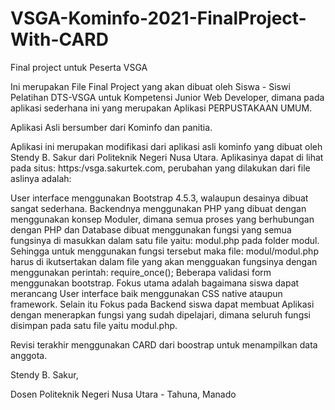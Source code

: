 # VSGA-Kominfo-2021-FinalProject-With-CARD


Final project untuk Peserta VSGA

Ini merupakan File Final Project yang akan dibuat oleh Siswa - Siswi Pelatihan DTS-VSGA untuk Kompetensi Junior Web Developer, dimana pada aplikasi sederhana ini yang merupakan Aplikasi PERPUSTAKAAN UMUM.

Aplikasi Asli bersumber dari Kominfo dan panitia.

Aplikasi ini merupakan modifikasi dari aplikasi asli kominfo yang dibuat oleh Stendy B. Sakur dari Politeknik Negeri Nusa Utara. Aplikasinya dapat di lihat pada situs: https:/vsga.sakurtek.com, perubahan yang dilakukan dari file aslinya adalah:

User interface menggunakan Bootstrap 4.5.3, walaupun desainya dibuat sangat sederhana. Backendnya menggunakan PHP yang dibuat dengan menggunakan konsep Moduler, dimana semua proses yang berhubungan dengan PHP dan Database dibuat menggunakan fungsi yang semua fungsinya di masukkan dalam satu file yaitu: modul.php pada folder modul. Sehingga untuk menggunakan fungsi tersebut maka file: modul/modul.php harus di ikutsertakan dalam file yang akan mengguakan fungsinya dengan menggunakan perintah: require_once(); Beberapa validasi form menggunakan bootstrap. Fokus utama adalah bagaimana siswa dapat merancang User interface baik menggunakan CSS native ataupun framework. Selain itu Fokus pada Backend siswa dapat membuat Aplikasi dengan menerapkan fungsi yang sudah dipelajari, dimana seluruh fungsi disimpan pada satu file yaitu modul.php.

Revisi terakhir menggunakan CARD dari boostrap untuk menampilkan data anggota.

Stendy B. Sakur,

Dosen Politeknik Negeri Nusa Utara - Tahuna, Manado
